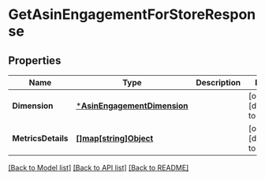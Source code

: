# GetAsinEngagementForStoreResponse

## Properties
Name | Type | Description | Notes
------------ | ------------- | ------------- | -------------
**Dimension** | [***AsinEngagementDimension**](AsinEngagementDimension.md) |  | [optional] [default to null]
**MetricsDetails** | [**[]map[string]Object**](map.md) |  | [optional] [default to null]

[[Back to Model list]](../README.md#documentation-for-models) [[Back to API list]](../README.md#documentation-for-api-endpoints) [[Back to README]](../README.md)

